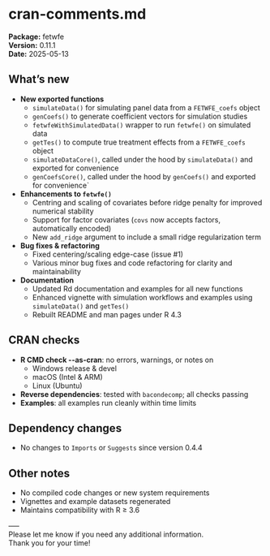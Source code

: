 # cran-comments.md

**Package:** fetwfe  
**Version:** 0.11.1  
**Date:** 2025-05-13

## What’s new

- **New exported functions**  
  - `simulateData()` for simulating panel data from a `FETWFE_coefs` object  
  - `genCoefs()` to generate coefficient vectors for simulation studies  
  - `fetwfeWithSimulatedData()` wrapper to run `fetwfe()` on simulated data  
  - `getTes()` to compute true treatment effects from a `FETWFE_coefs` object
  - `simulateDataCore()`, called under the hood by `simulateData()` and exported for convenience
  - `genCoefsCore()`, called under the hood by `genCoefs()` and exported for convenience`
- **Enhancements to `fetwfe()`**  
  - Centring and scaling of covariates before ridge penalty for improved numerical stability  
  - Support for factor covariates (`covs` now accepts factors, automatically encoded)  
  - New `add_ridge` argument to include a small ridge regularization term  
- **Bug fixes & refactoring**  
  - Fixed centering/scaling edge-case (issue #1)  
  - Various minor bug fixes and code refactoring for clarity and maintainability  
- **Documentation**  
  - Updated Rd documentation and examples for all new functions  
  - Enhanced vignette with simulation workflows and examples using `simulateData()` and `getTes()`  
  - Rebuilt README and man pages under R 4.3

## CRAN checks

- **R CMD check --as-cran**: no errors, warnings, or notes on  
  - Windows release & devel  
  - macOS (Intel & ARM)  
  - Linux (Ubuntu)  
- **Reverse dependencies**: tested with `bacondecomp`; all checks passing  
- **Examples**: all examples run cleanly within time limits

## Dependency changes

- No changes to `Imports` or `Suggests` since version 0.4.4

## Other notes

- No compiled code changes or new system requirements  
- Vignettes and example datasets regenerated  
- Maintains compatibility with R ≥ 3.6

–––  
Please let me know if you need any additional information.  
Thank you for your time!